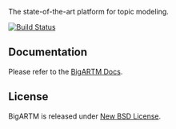 The state-of-the-art platform for topic modeling.

[![Build Status](https://secure.travis-ci.org/bigartm/bigartm.png)](https://travis-ci.org/bigartm/bigartm)

## Documentation
  Please refer to the [BigARTM Docs](http://bigartm.readthedocs.org/).

## License
  BigARTM is released under [New BSD License](https://raw.github.com/bigartm/bigart/master/LICENSE).
